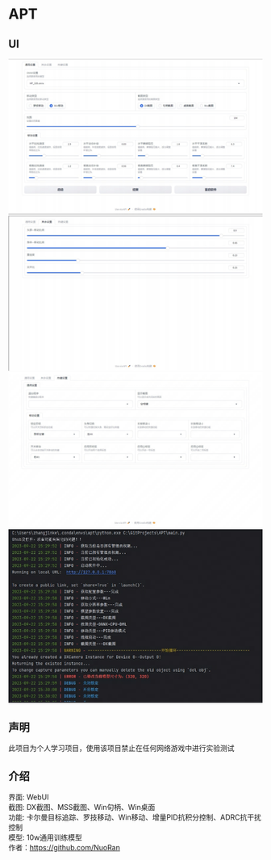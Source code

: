 # APT

## UI

![apt1.jpg](UI%2Fapt1.jpg)
![apt2.jpg](UI%2Fapt2.jpg)
![apt3.jpg](UI%2Fapt3.jpg)
![apt4.jpg](UI%2Fapt4.jpg)

## 声明

此项目为个人学习项目，使用该项目禁止在任何网络游戏中进行实验测试  

## 介绍

界面: WebUI  
截图: DX截图、MSS截图、Win句柄、Win桌面  
功能: 卡尔曼目标追踪、罗技移动、Win移动、增量PID抗积分控制、ADRC抗干扰控制  
模型: 10w通用训练模型  
作者：https://github.com/NuoRan
